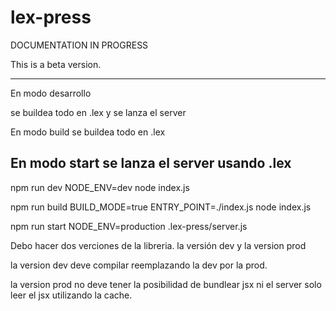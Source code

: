 # lex-press

DOCUMENTATION IN PROGRESS

This is a beta version.

---
En modo desarrollo

se buildea todo en .lex y se lanza el server

En modo build
se buildea todo en .lex

En modo start
se lanza el server usando .lex
---

npm run dev
NODE_ENV=dev node index.js

npm run build
BUILD_MODE=true ENTRY_POINT=./index.js node index.js

npm run start
NODE_ENV=production .lex-press/server.js

Debo hacer dos verciones de la libreria. la versión dev y la version prod

la version dev deve compilar reemplazando la dev por la prod.

la version prod no deve tener la posibilidad de bundlear jsx ni el server solo leer el jsx utilizando la cache.

